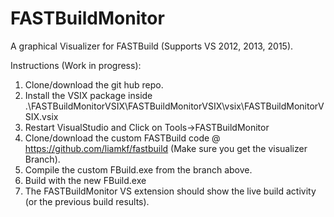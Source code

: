 # FASTBuildMonitor
A graphical Visualizer for FASTBuild (Supports VS 2012, 2013, 2015).

Instructions (Work in progress):
1) Clone/download the git hub repo.
2) Install the VSIX package inside .\FASTBuildMonitorVSIX\FASTBuildMonitorVSIX\vsix\FASTBuildMonitorVSIX.vsix
4) Restart VisualStudio and Click on Tools->FASTBuildMonitor
5) Clone/download the custom FASTBuild code @ https://github.com/liamkf/fastbuild (Make sure you get the visualizer Branch).
6) Compile the custom FBuild.exe from the branch above.
7) Build with the new FBuild.exe
8) The FASTBuildMonitor VS extension should show the live build activity (or the previous build results).
